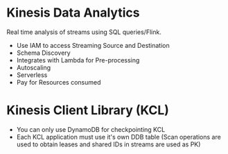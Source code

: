 # Kinesis Data Analytics

Real time analysis of streams using SQL queries/Flink.

- Use IAM to access Streaming Source and Destination
- Schema Discovery
- Integrates with Lambda for Pre-processing
- Autoscaling
- Serverless
- Pay for Resources consumed

# Kinesis Client Library (KCL)

- You can only use DynamoDB for checkpointing KCL
- Each KCL application must use it's own DDB table (Scan operations are used to obtain leases and shared IDs in streams are used as PK)



